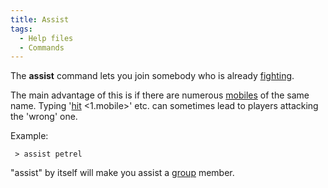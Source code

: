```yaml
---
title: Assist
tags:
  - Help files
  - Commands
---
```

The **assist** command lets you join somebody who is already
[fighting](combat "wikilink").

The main advantage of this is if there are numerous
[mobiles](mobile "wikilink") of the same name. Typing
'[hit](hit "wikilink") \<1.mobile\>' etc. can sometimes lead to players
attacking the 'wrong' one.

Example:

` > assist petrel`

"assist" by itself will make you assist a [group](group "wikilink")
member.
